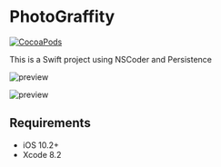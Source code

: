 # PhotoGraffity


[![CocoaPods](https://img.shields.io/cocoapods/p/FaveButton.svg)](https://cocoapods.org/pods/FaveButton)

This is a Swift project using NSCoder and Persistence

![preview](https://github.com/ebarquin/graffiti/blob/0f0aff44efe5a8bb7c50dccbc554fa08a90b878a/04.jpg)

![preview](https://github.com/ebarquin/graffiti/blob/0f0aff44efe5a8bb7c50dccbc554fa08a90b878a/05.jpg)

## Requirements

- iOS 10.2+
- Xcode 8.2



